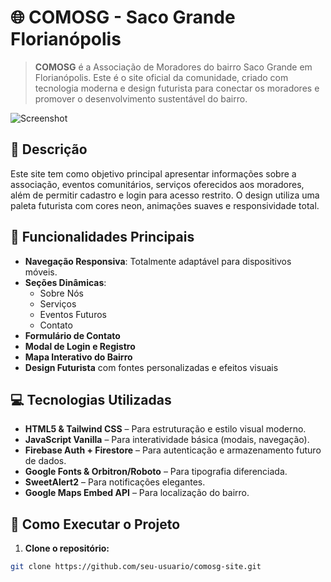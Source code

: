 # 🌐 COMOSG - Saco Grande Florianópolis

> **COMOSG** é a Associação de Moradores do bairro Saco Grande em Florianópolis. Este é o site oficial da comunidade, criado com tecnologia moderna e design futurista para conectar os moradores e promover o desenvolvimento sustentável do bairro.

![Screenshot](https://images.unsplash.com/photo-1584473457406-6240484478c7?ixlib=rb-1.2.1&auto=format&fit=crop&w=634&q=80)

## 📌 Descrição 

Este site tem como objetivo principal apresentar informações sobre a associação, eventos comunitários, serviços oferecidos aos moradores, além de permitir cadastro e login para acesso restrito. O design utiliza uma paleta futurista com cores neon, animações suaves e responsividade total.

## 🔧 Funcionalidades Principais

- **Navegação Responsiva**: Totalmente adaptável para dispositivos móveis.
- **Seções Dinâmicas**:
  - Sobre Nós
  - Serviços
  - Eventos Futuros
  - Contato
- **Formulário de Contato**
- **Modal de Login e Registro**
- **Mapa Interativo do Bairro**
- **Design Futurista** com fontes personalizadas e efeitos visuais

## 💻 Tecnologias Utilizadas

- **HTML5 & Tailwind CSS** – Para estruturação e estilo visual moderno.
- **JavaScript Vanilla** – Para interatividade básica (modais, navegação).
- **Firebase Auth + Firestore** – Para autenticação e armazenamento futuro de dados.
- **Google Fonts & Orbitron/Roboto** – Para tipografia diferenciada.
- **SweetAlert2** – Para notificações elegantes.
- **Google Maps Embed API** – Para localização do bairro.

## 🚀 Como Executar o Projeto

1. **Clone o repositório:**

```bash
git clone https://github.com/seu-usuario/comosg-site.git 
